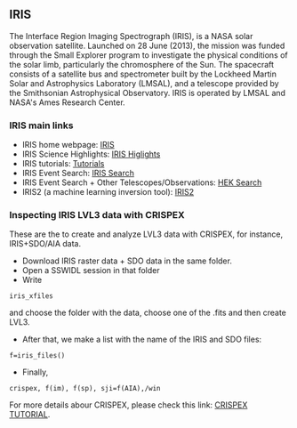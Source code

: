 

## IRIS

The Interface Region Imaging Spectrograph (IRIS), is a NASA solar observation satellite. Launched on 28 June (2013), the mission was funded through the Small Explorer program to investigate the physical conditions of the solar limb, particularly the chromosphere of the Sun. The spacecraft consists of a satellite bus and spectrometer built by the Lockheed Martin Solar and Astrophysics Laboratory (LMSAL), and a telescope provided by the Smithsonian Astrophysical Observatory. IRIS is operated by LMSAL and NASA's Ames Research Center.

### IRIS main links

- IRIS home webpage: [IRIS](https://iris.lmsal.com/)
- IRIS Science Highlights: [IRIS Higlights](http://iris.lmsal.com/science_highlights/)
- IRIS tutorials: [Tutorials](https://iris.lmsal.com/tutorials.html)
- IRIS Event Search: [IRIS Search](https://iris.lmsal.com/search/)
- IRIS Event Search + Other Telescopes/Observations: [HEK Search](http://www.lmsal.com/heksearch/)
- IRIS2 (a machine learning inversion tool): [IRIS2](https://iris.lmsal.com/iris2/)


### Inspecting IRIS LVL3 data with CRISPEX

These are the to create and analyze LVL3 data with CRISPEX, for instance, IRIS+SDO/AIA data.

- Download IRIS raster data + SDO data in the same folder.
- Open a SSWIDL session in that folder
- Write 
``` IDL
iris_xfiles
```
and choose the folder with the data, choose one of the .fits and then create LVL3. 

- After that, we make a list with the name of the IRIS and SDO files:
``` IDL
f=iris_files()
```

- Finally,
``` IDL
crispex, f(im), f(sp), sji=f(AIA),/win
```


For more details abour CRISPEX, please check this link: [CRISPEX TUTORIAL](https://www.lmsal.com/iris_science/doc?cmd=dcur&proj_num=IS0561&file_type=pdf).
